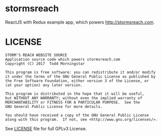 # stormsreach
ReactJS with Redux example app, which powers http://stormsreach.com.


LICENSE
=======

    STORM'S REACH WEBSITE SOURCE
    Application source code which powers stormsreach.com
    Copyright (C) 2017  Todd Morningstar

    This program is free software: you can redistribute it and/or modify
    it under the terms of the GNU General Public License as published by
    the Free Software Foundation, either version 3 of the License, or
    (at your option) any later version.

    This program is distributed in the hope that it will be useful,
    but WITHOUT ANY WARRANTY; without even the implied warranty of
    MERCHANTABILITY or FITNESS FOR A PARTICULAR PURPOSE.  See the
    GNU General Public License for more details.

    You should have received a copy of the GNU General Public License
    along with this program.  If not, see <http://www.gnu.org/licenses/>.

See [LICENSE](LICENSE) file for full GPLv3 License.
